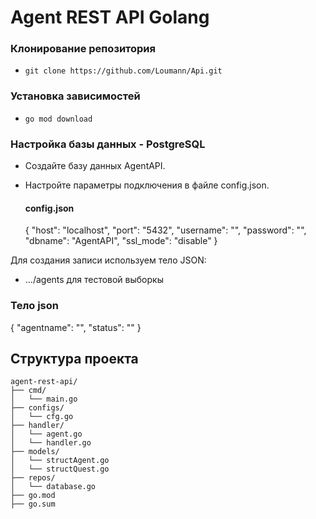 #  Agent REST API Golang



###  Клонирование репозитория



- ``git clone https://github.com/Loumann/Api.git``


###  Установка зависимостей

- ``go mod download``

###  Настройка базы данных - PostgreSQL 
- Создайте базу данных AgentAPI.
- Настройте параметры подключения в файле config.json.

   #### config.json
  {
          "host": "localhost",
          "port": "5432",
          "username": "",
          "password": "",
          "dbname": "AgentAPI",
          "ssl_mode": "disable"
}



Для создания записи используем тело JSON:
- .../agents  для тестовой выборкы

### Тело json
{
    "agentname": "",
    "status": ""
}


## Структура проекта

```plaintext
agent-rest-api/
├── cmd/
│   └── main.go
├── configs/
│   └── cfg.go
├── handler/
│   └── agent.go
│   └── handler.go
├── models/
│   └── structAgent.go
│   └── structQuest.go
├── repos/
│   └── database.go
├── go.mod
├── go.sum
